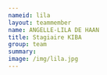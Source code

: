 ```yaml
---
nameid: lila
layout: teammember
name: ANGELLE-LILA DE HAAN
title: Stagiaire KIBA
group: team
summary:
image: /img/lila.jpg
---
```

